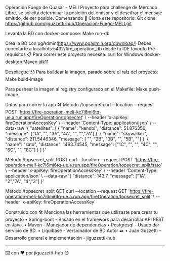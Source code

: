 Operación Fuego de Quasar - MELI
Proyecto para challenge de Mercado Libre, se solicita determinar la posición del emisor y el descifrar el mensaje emitido, de ser posible.
Comenzando 🚀
Clona este repositorio:
Git clone https://github.com/jiguzzetti-hub/Operacion-Fuego-MELI.git

Levanta la BD con docker-compose:
Make run-db

Crea la BD con pgAdmin(https://www.pgadmin.org/download/)
Debes conectarte a localhots:5432/fire_operation_db desde tu IDE favorito
Pre-requisitos 📋
Para correr este proyecto necesita:
curl for Windows
docker-desktop
Maven
jdk11



Despliegue 📦
Para buildear la imagen, parado sobre el raíz del proyecto:
Make build-image

Para pushear la imagen al registry configurado en el Makefile:
Make push-image

Datos para correr la app 🛠️
Método /topsecret
curl --location --request POST 'https://fire-operation-meli-kc7i6mi6tq-ue.a.run.app/fireOperation/topsecret' \ --header 'x-apiKey: fireOperationAccessKey' \ --header 'Content-Type: application/json' \ --data-raw '{     "satellites": [         {             "name": "kenobi",             "distance": 51.876356,             "message": ["1A", "", "3A", "4A", "", "","7A"]         },         {             "name": "skywalker",             "distance": 211.5446346,             "message": [ "", "2B", "3B", "", "5B", ""]         },         {             "name": "sato",             "distance": 1463.74545,             "message": ["1C", "", "", "4C", "", "6C", "", "8C"]         }     ] }'

Método /topsecret_split POST
curl --location --request POST 'https://fire-operation-meli-kc7i6mi6tq-ue.a.run.app/fireOperation/topsecret_split/sato' \ --header 'x-apiKey: fireOperationAccessKey' \ --header 'Content-Type: application/json' \ --data-raw '{     "distance": 143.7,            "message": ["1A", "2","7A", "4","3"] }'


Método /topsecret_split GET
curl --location --request GET 'https://fire-operation-meli-kc7i6mi6tq-ue.a.run.app/fireOperation/topsecret_split' \ --header 'x-apiKey: fireOperationAccessKey'

Construido con 🛠️
Menciona las herramientas que utilizaste para crear tu proyecto
•	Spring-boot - Basado en el framework para desarrollar API REST en Java.
•	Maven - Manejador de dependencias
•	Postgresql - Usado dar servicio de BD.
•	Liquibase - Versionador de BD
Autor ✒️
•	Juan Guzzetti – Desarrollo general e implementación - jiguzzetti-hub 
________________________________________
⌨️ con ❤️ por jiguzzetti-hub 😊

